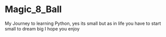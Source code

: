 # Magic_8_Ball
My Journey to learning Python, yes its small but as in life you have to start small to dream big
I hope you enjoy
